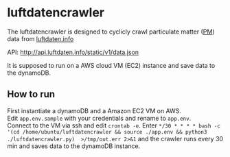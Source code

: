 # luftdatencrawler

The luftdatencrawler is designed to cyclicly crawl particulate matter ([PM](http://www.npi.gov.au/resource/particulate-matter-pm10-and-pm25))
data from [luftdaten.info](https://luftdaten.info/)

API: http://api.luftdaten.info/static/v1/data.json

It is supposed to run on a AWS cloud VM (EC2) instance and save data to the dynamoDB.

## How to run

First instantiate a dynamoDB and a Amazon EC2 VM on AWS.  
Edit `app.env.sample` with your credentials and rename to `app.env`.  
Connect to the VM via ssh and edit `crontab -e`. Enter `*/30 * * * * bash -c '(cd /home/ubuntu/luftdatencrawler && source ./app.env && python3 ./luftdatencrawler.py)  >/tmp/out.err 2>&1` and the crawler runs every 30 min and saves data to the dynamoDB instance.